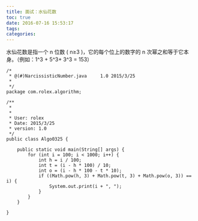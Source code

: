 ```yaml
---
title: 面试：水仙花数
toc: true
date: 2016-07-16 15:53:17
tags:
categories:
---
```


水仙花数是指一个 n 位数 ( n≥3 )，它的每个位上的数字的 n 次幂之和等于它本身。（例如：1^3 + 5^3+ 3^3 = 153）

	/*
	 * @(#)NarcissisticNumber.java     1.0 2015/3/25
	 *
	 */
	package com.rolex.algorithm;

	/**
	 *
	 *
	 * User: rolex
	 * Date: 2015/3/25
	 * version: 1.0
	 */
	public class Algo0325 {

	    public static void main(String[] args) {
	        for (int i = 100; i < 1000; i++) {
	            int h = i / 100;
	            int t = (i - h * 100) / 10;
	            int o = (i - h * 100 - t * 10);
	            if ((Math.pow(h, 3) + Math.pow(t, 3) + Math.pow(o, 3)) == i) {
	                System.out.print(i + ", ");
	            }
	        }
	    }

	}
